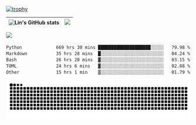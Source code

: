 [![trophy](https://github-profile-trophy.vercel.app/?username=ocss884&column=7)](https://github.com/ocss884)

| ![Lin's GitHub stats](https://github-readme-stats.vercel.app/api?username=ocss884&show_icons=true&hide_border=True&count_private=true) | ![](https://github-readme-streak-stats.herokuapp.com?user=ocss884&hide_border=true&date_format=M%20j%5B%2C%20Y%5D&ring=7EDDCF&fire=7EDDCF") |
| ------------------------------------------------------------ | ------------------------------------------------------------ |

![](https://komarev.com/ghpvc/?username=ocss884&color=brightgreen)

<!--START_SECTION:waka-->

```txt
Python             669 hrs 30 mins ████████████████████░░░░░   79.98 %
Markdown           35 hrs 28 mins  █░░░░░░░░░░░░░░░░░░░░░░░░   04.24 %
Bash               26 hrs 20 mins  ▓░░░░░░░░░░░░░░░░░░░░░░░░   03.15 %
TOML               24 hrs 6 mins   ▓░░░░░░░░░░░░░░░░░░░░░░░░   02.88 %
Other              15 hrs 1 min    ▒░░░░░░░░░░░░░░░░░░░░░░░░   01.79 %
```

<!--END_SECTION:waka-->

<p align="center">
   <img src="https://github.com/ocss884/ocss884/blob/output/github-snake.svg" alt="snake">
</p>

